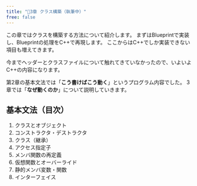 ```yaml
---
title: "🔽3章 クラス構築（執筆中）"
free: false
---
```


この章ではクラスを構築する方法について紹介します。
まずはBlueprintで実装し、Blueprintの処理をC++で再現します。
ここからはC++でしか実装できない項目も増えてきます。

今までヘッダーとクラスファイルについて触れてきていなかったので、いよいよC++の内容になります。

第2章の基本文法では「**こう書けばこう動く**」というプログラム内容でした。
3章では「**なぜ動くのか**」について説明していきます。

## 基本文法（目次）

1. クラスとオブジェクト
2. コンストラクタ・デストラクタ
3. クラス（継承）
4. アクセス指定子
5. メンバ関数の再定義
6. 仮想関数とオーバーライド
7. 静的メンバ変数・関数
8. インターフェイス
